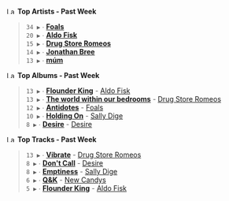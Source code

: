 <!--START_LASTFM_ARTISTS:{"period": "7day", "rows": 5}-->
<a href="https://last.fm" target="_blank"><img src="https://user-images.githubusercontent.com/17434202/215290617-e793598d-d7c9-428f-9975-156db1ba89cc.svg" alt="Last.fm Logo" width="18" height="13"/></a> **Top Artists - Past Week**

> `34 ▶️` ∙ **[Foals](https://www.last.fm/music/Foals)**<br/>
> `20 ▶️` ∙ **[Aldo Fisk](https://www.last.fm/music/Aldo+Fisk)**<br/>
> `15 ▶️` ∙ **[Drug Store Romeos](https://www.last.fm/music/Drug+Store+Romeos)**<br/>
> `14 ▶️` ∙ **[Jonathan Bree](https://www.last.fm/music/Jonathan+Bree)**<br/>
> `13 ▶️` ∙ **[múm](https://www.last.fm/music/m%C3%BAm)**<br/>
<!--END_LASTFM_ARTISTS-->

<!--START_LASTFM_ALBUMS:{"period": "7day", "rows": 5}-->
<a href="https://last.fm" target="_blank"><img src="https://user-images.githubusercontent.com/17434202/215290617-e793598d-d7c9-428f-9975-156db1ba89cc.svg" alt="Last.fm Logo" width="18" height="13"/></a> **Top Albums - Past Week**

> `13 ▶️` ∙ **[Flounder King](https://www.last.fm/music/Aldo+Fisk/Flounder+King)** - [Aldo Fisk](https://www.last.fm/music/Aldo+Fisk)<br/>
> `13 ▶️` ∙ **[The world within our bedrooms](https://www.last.fm/music/Drug+Store+Romeos/The+world+within+our+bedrooms)** - [Drug Store Romeos](https://www.last.fm/music/Drug+Store+Romeos)<br/>
> `12 ▶️` ∙ **[Antidotes](https://www.last.fm/music/Foals/Antidotes)** - [Foals](https://www.last.fm/music/Foals)<br/>
> `10 ▶️` ∙ **[Holding On](https://www.last.fm/music/Sally+Dige/Holding+On)** - [Sally Dige](https://www.last.fm/music/Sally+Dige)<br/>
> `8 ▶️` ∙ **[Desire](https://www.last.fm/music/Desire/Desire)** - [Desire](https://www.last.fm/music/Desire)<br/>
<!--END_LASTFM_ALBUMS-->

<!--START_LASTFM_TRACKS:{"period": "7day", "rows": 5}-->
<a href="https://last.fm" target="_blank"><img src="https://user-images.githubusercontent.com/17434202/215290617-e793598d-d7c9-428f-9975-156db1ba89cc.svg" alt="Last.fm Logo" width="18" height="13"/></a> **Top Tracks - Past Week**

> `13 ▶️` ∙ **[Vibrate](https://www.last.fm/music/Drug+Store+Romeos/_/Vibrate)** - [Drug Store Romeos](https://www.last.fm/music/Drug+Store+Romeos)<br/>
> `8 ▶️` ∙ **[Don't Call](https://www.last.fm/music/Desire/_/Don%27t+Call)** - [Desire](https://www.last.fm/music/Desire)<br/>
> `8 ▶️` ∙ **[Emptiness](https://www.last.fm/music/Sally+Dige/_/Emptiness)** - [Sally Dige](https://www.last.fm/music/Sally+Dige)<br/>
> `6 ▶️` ∙ **[Q&K](https://www.last.fm/music/New+Candys/_/Q&K)** - [New Candys](https://www.last.fm/music/New+Candys)<br/>
> `5 ▶️` ∙ **[Flounder King](https://www.last.fm/music/Aldo+Fisk/_/Flounder+King)** - [Aldo Fisk](https://www.last.fm/music/Aldo+Fisk)<br/>
<!--END_LASTFM_TRACKS-->
